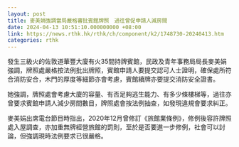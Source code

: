 ```yaml
---
layout: post
title: 麥美娟強調當局嚴格審批賓館牌照　過往曾促申請人減房間
date: 2024-04-13 10:51:10.000000000 +08:00
link: https://news.rthk.hk/rthk/ch/component/k2/1748730-20240413.htm
categories: rthk
---
```


發生三級火的佐敦道華豐大廈有火35間持牌賓館，民政及青年事務局局長麥美娟強調，牌照處嚴格按法例批出牌照，賓館申請人要提交認可人士證明，確保處所符合消防安合，木門的厚度等細節亦會考慮，賓館續牌亦要提交消防安全證書。

她強調，牌照處會考慮大廈的容量、有否足夠逃生能力、有多少條樓梯等，過往亦曾要求賓館申請人減少房間數目，牌照處會按法例抽查，如發現違規會要求糾正。

麥美娟出席電台節目時指出，2020年12月曾修訂《旅館業條例》，修例後容許牌照處入屋調查，亦加重無牌經營旅館的罰則，至於是否要進一步修例，社會可以討論，但強調現時法例要求已很嚴格。
